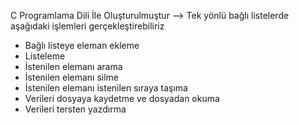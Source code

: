  C Programlama Dili İle  Oluşturulmuştur
 --> Tek yönlü bağlı listelerde aşağıdaki işlemleri gerçekleştirebiliriz
 - Bağlı listeye eleman ekleme
 - Listeleme
 - İstenilen elemanı arama
 - İstenilen elemanı silme
 - İstenilen elemanı istenilen sıraya taşıma
 - Verileri dosyaya kaydetme ve dosyadan okuma
 - Verileri tersten yazdırma
